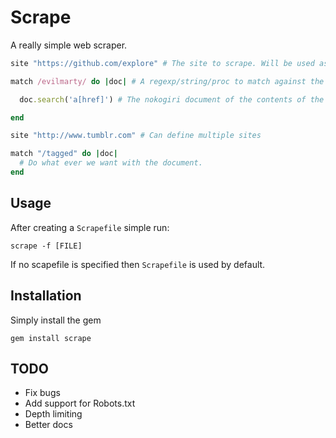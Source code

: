 # Scrape

A really simple web scraper.

```ruby
site "https://github.com/explore" # The site to scrape. Will be used as the base address.

match /evilmarty/ do |doc| # A regexp/string/proc to match against the current url.

  doc.search('a[href]') # The nokogiri document of the contents of the current url.

end

site "http://www.tumblr.com" # Can define multiple sites

match "/tagged" do |doc|
  # Do what ever we want with the document.
end
```

## Usage

After creating a `Scrapefile` simple run:

```
scrape -f [FILE]
```

If no scapefile is specified then `Scrapefile` is used by default.

## Installation

Simply install the gem

```
gem install scrape
```

## TODO

* Fix bugs
* Add support for Robots.txt
* Depth limiting
* Better docs
